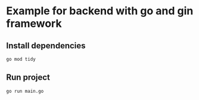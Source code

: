 # Example for backend with go and gin framework

## Install dependencies
```
go mod tidy
```

## Run project
```
go run main.go
```